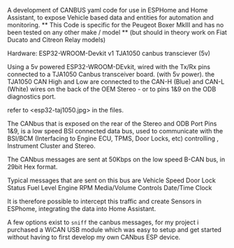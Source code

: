 A development of CANBUS yaml code for use in ESPHome and Home Assistant, to expose Vehicle based data and entities for automation and monitoring.
** This Code is specific for the Peugeot Boxer MkIII and has no been tested on any other make / model **
(but should in theory work on Fiat Ducato and Citreon Relay models)

Hardware:
ESP32-WROOM-Devkit v1
TJA1050 canbus transciever (5v)

Using a 5v powered ESP32-WROOM-DEvkit, wired with the Tx/Rx pins connected to a TJA1050 Canbus transceiver board. (with 5v power).
the TJA1050 CAN High and Low are connected to the CAN-H (Blue) and CAN-L (White) wires on the back of the OEM Stereo - or to pins 1&9 on the ODB diagnostics port.

refer to <esp32-taj1050.jpg> in the files.

The CANbus that is exposed on the rear of the Stereo and ODB Port Pins 1&9, is a low speed BSI connected data bus, used to communicate with the BSI/BCM 
(Interfacing to Engine ECU, TPMS, Door Locks, etc) controlling , Instrument Cluster and Stereo.

The CANbus messages are sent at 50Kbps on the low speed B-CAN bus, in 29bit Hex format.

Typical messages that are sent on this bus are
  Vehicle Speed
  Door Lock Status
  Fuel Level
  Engine RPM
  Media/Volume Controls
  Date/Time Clock

It is therefore possible to intercept this traffic and create Sensors in ESPhome, integrating the data into Home Assistant.

A few options exist to `sniff` the canbus messages, for my project i purchased a WiCAN USB module which was easy to 
setup and get started without having to first develop my own CANbus ESP device.



